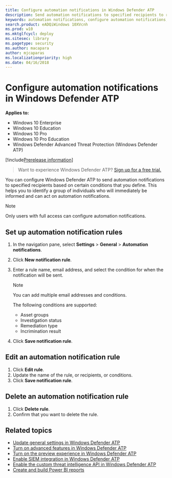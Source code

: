 ```yaml
---
title: Configure automation notifications in Windows Defender ATP
description: Send automation notifications to specified recipients to receive emails based on certain conditions
keywords: automation notifications, configure automation notifications, incrimination result, asset group, investigation status
search.product: eADQiWindows 10XVcnh
ms.prod: w10
ms.mktglfcycl: deploy
ms.sitesec: library
ms.pagetype: security
ms.author: macapara
author: mjcaparas
ms.localizationpriority: high
ms.date: 04/16/2018
---
```


# Configure automation notifications in Windows Defender ATP

**Applies to:**

- Windows 10 Enterprise
- Windows 10 Education
- Windows 10 Pro
- Windows 10 Pro Education
- Windows Defender Advanced Threat Protection (Windows Defender ATP)

[!include[Prerelease information](prerelease.md)]

>Want to experience Windows Defender ATP? [Sign up for a free trial.](https://www.microsoft.com/en-us/WindowsForBusiness/windows-atp?ocid=docs-wdatp-automationnotifcations-abovefoldlink)

You can configure Windows Defender ATP to send automation notifications to specified recipients based on certain conditions that you define. This helps you to identify a group of individuals who will immediately be informed and can act on automation notifications.

> [!NOTE]
> Only users with full access can configure automation notifications.


## Set up automation notification rules

1. In the navigation pane, select **Settings** > **General** > **Automation notifications**.
2. Click **New notification rule**.
3.	Enter a rule name, email address, and select the condition for when the notification will be sent. 

    >[!NOTE]
    >You can add multiple email addresses and conditions.
    
    The following conditions are supported:
    - Asset groups
    - Investigation status
    - Remediation type
    - Incrimination result
    
4.	Click **Save notification rule**.


## Edit an automation notification rule

1. Click **Edit rule**.
2. Update the name of the rule, or recipients, or conditions.
3. Click **Save notification rule**.

## Delete an automation notification rule
1. Click **Delete rule**.
2. Confirm that you want to delete the rule. 

## Related topics
- [Update general settings in Windows Defender ATP](general-settings-windows-defender-advanced-threat-protection.md)
- [Turn on advanced features in Windows Defender ATP](advanced-features-windows-defender-advanced-threat-protection.md)
- [Turn on the preview experience in Windows Defender ATP](preview-settings-windows-defender-advanced-threat-protection.md)
- [Enable SIEM integration in Windows Defender ATP](enable-siem-integration-windows-defender-advanced-threat-protection.md)
- [Enable the custom threat intelligence API in Windows Defender ATP](enable-custom-ti-windows-defender-advanced-threat-protection.md)
- [Create and build Power BI reports](powerbi-reports-windows-defender-advanced-threat-protection.md)